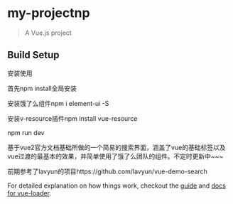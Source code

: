 # my-projectnp

> A Vue.js project

## Build Setup


安装使用

首先npm install全局安装

安装饿了么组件npm i element-ui -S

安装v-resource插件npm install vue-resource

npm run dev

基于vue2官方文档基础所做的一个简易的搜索界面，涵盖了vue的基础标签以及
vue过渡的最基本的效果，并简单使用了饿了么团队的组件。不定时更新中~~~

前期参考了lavyun的项目https://github.com/lavyun/vue-demo-search

For detailed explanation on how things work, checkout the [guide](http://vuejs-templates.github.io/webpack/) and [docs for vue-loader](http://vuejs.github.io/vue-loader).
